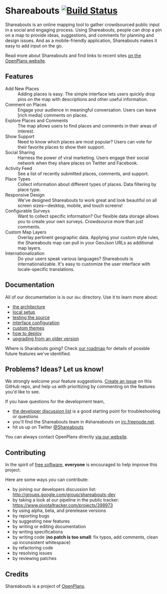 Shareabouts [![Build Status](https://secure.travis-ci.org/openplans/shareabouts.png)](http://travis-ci.org/openplans/shareabouts)
===========

Shareabouts is an online mapping tool to gather crowdsourced public input in a social and engaging process. Using Shareabouts, people can drop a pin on a map to provide ideas, suggestions, and comments for planning and design issues. And as a mobile-friendly application, Shareabouts makes it easy to add input on the go.

Read more about Shareabouts and find links to recent sites [on the OpenPlans website](http://openplans.org/work/shareabouts/).

Features
-------------
<dl>
  <dt>Add New Places</dt>
  <dd>Adding places is easy. The simple interface lets users quickly drop pins on the map with descriptions and other useful information.</dd>

  <dt>Comment on Places</dt>
  <dd>Engage your audience in meaningful conversation. Users can leave [rich media] comments on places.</dd>

  <dt>Explore Places and Comments</dt>
  <dd>The map allows users to find places and comments in their areas of interest.</dd>

  <dt>Show Support</dt>
  <dd>Need to know which places are most popular? Users can vote for their favorite places to show their support.</dd>

  <dt>Social Sharing</dt>
  <dd>Harness the power of viral marketing. Users engage their social network when they share places on Twitter and Facebook.</dd>

  <dt>Activity Feed</dt>
  <dd>See a list of recently submitted places, comments, and support.</dd>

  <dt>Place Types</dt>
  <dd>Collect information about different types of places.  Data filtering by place type.</dd>

  <dt>Responsive Design</dt>
  <dd>We've designed Shareabouts to work great and look beautiful on all screen sizes—desktop, mobile, and touch screens!</dd>

  <dt>Configurable Surveys</dt>
  <dd>Want to collect specific information? Our flexible data storage allows you to create your own surveys. Crowdsource more than just comments.</dd>

  <dt>Custom Map Layers</dt>
  <dd>Overlay pertinent geographic data. Applying your custom style rules, the Shareabouts map can pull in your GeoJson URLs as additional map layers.</dd>

  <dt>Internationalization</dt>
  <dd>Do your users speak various languages? Shareabouts is internationalizable. It's easy to customize the user interface with locale-specific translations.</dd>
</dl>

Documentation
-------------
All of our documentation is is our `doc` directory. Use it to learn more about:
* [the architecture](https://github.com/openplans/shareabouts/blob/master/doc/ARCHITECTURE.md)
* [local setup](https://github.com/openplans/shareabouts/blob/master/doc/README.md)
* [testing the source](https://github.com/openplans/shareabouts/blob/master/doc/TESTING.md)
* [interface configuration](https://github.com/openplans/shareabouts/blob/master/doc/CONFIG.md)
* [custom themes](https://github.com/openplans/shareabouts/blob/master/doc/CUSTOM_THEME.md)
* [how to deploy](https://github.com/openplans/shareabouts/blob/master/doc/DEPLOY.md)
* [upgrading from an older version](https://github.com/openplans/shareabouts/blob/master/doc/UPGRADE.md)

Where is Sharabouts going? Check [our roadmap](https://github.com/openplans/shareabouts/wiki/Roadmap) for details of possble future features we've identified.

Problems? Ideas? Let us know!
--------------------

We strongly welcome your feature suggestions. [Create an issue](https://github.com/openplans/shareabouts/issues) on this GitHub repo, and help us with prioritizing by commenting on the features you'd like to see.

If you have questions for the development team,
* [the developer discussion list](http://groups.google.com/group/shareabouts-dev) is a good starting point for troubleshooting or questions
* you'll find the Shareabouts team in #shareabouts on [irc.freenode.net](http://irc.freenode.net).
* hit us up on Twitter [@Shareabouts](http://twitter.com/shareabouts)

You can always contact OpenPlans directly [via our website](http://openplans.org).

Contributing
------------
In the spirit of [free software](http://www.fsf.org/licensing/essays/free-sw.html), **everyone** is encouraged to help improve this project.

Here are some ways *you* can contribute:

* by joining our developers discussion list: http://groups.google.com/group/shareabouts-dev
* by taking a look at our pipeline in the public tracker: https://www.pivotaltracker.com/projects/398973
* by using alpha, beta, and prerelease versions
* by reporting bugs
* by suggesting new features
* by writing or editing documentation
* by writing specifications
* by writing code (**no patch is too small**: fix typos, add comments, clean up inconsistent whitespace)
* by refactoring code
* by resolving issues
* by reviewing patches

Credits
-------------
Shareabouts is a project of [OpenPlans](http://openplans.org).
